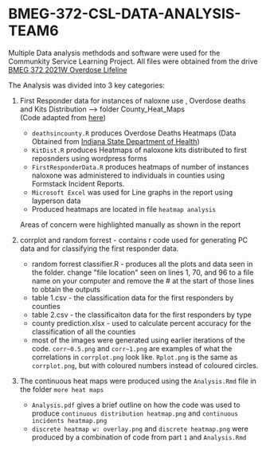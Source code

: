 # BMEG-372-CSL-DATA-ANALYSIS-TEAM6
Multiple Data analysis methdods and software were used for the Communkity Service Learning Project. 
All files were obtained from the drive [BMEG 372 2021W Overdose Lifeline](https://ubcca-my.sharepoint.com/personal/gabrielle_lam_ubc_ca/_layouts/15/onedrive.aspx?originalPath=aHR0cHM6Ly91YmNjYS1teS5zaGFyZXBvaW50LmNvbS86ZjovZy9wZXJzb25hbC9nYWJyaWVsbGVfbGFtX3ViY19jYS9FbkNTLXRmWXF5NUdpVlQwclVCT0VDZ0IxNDNiek8tY3FnVUx1NVppUkRYbFRnP3J0aW1lPWg5aU5IWFNEMlVn&id=%2Fpersonal%2Fgabrielle%5Flam%5Fubc%5Fca%2FDocuments%2FBMEG%20372%202021W%20Overdose%20Lifeline)

The Analysis was divided into 3 key categories: 

1. First Responder data for instances of naloxne use , Overdose deaths and Kits Distribution --> folder County_Heat_Maps  
   (Code adapted from [here](http://rstudio-pubs-static.s3.amazonaws.com/140202_529bec3c57004e3da55f3df889b59c62.html))
   *  `deathsincounty.R` produces Overdose Deaths Heatmaps (Data Obtained from [Indiana State Department of Health](https://www.in.gov/health/overdose-prevention/data/indiana/))
   * `KitDist.R` produces Heatmaps of naloxone kits distributed to first reposnders using wordpress forms
   * `FirstResponderData.R` produces heatmaps of number of instances naloxone was administered to individuals in counties using Formstack Incident Reports. 
   * `Microsoft Excel` was used for Line graphs in the report using layperson data
   * Produced heatmaps are located in file `heatmap analysis`
 
    Areas of concern were highlighted manually as shown in the report

2. corrplot and random forrest - contains r code used for generating PC data and for classifying the first responder data.
   * random forrest classifier.R - produces all the plots and data seen in the folder. change "file location" seen on lines 1, 70, and 96 to a file name on your computer and remove the # at the start of those lines to obtain the outputs
   * table 1.csv - the classification data for the first responders by counties
   * table 2.csv - the classificaiton data for the first responders by type
   * county prediction.xlsx - used to calculate percent accuracy for the classification of all the counties
   * most of the images were generated using earlier iterations of the code. `corr~0.5.png` and `corr~1.png` are examples of what the correlations in `corrplot.png` look like. `Rplot.png` is the same as `corrplot.png`, but with coloured numbers instead of coloured circles.

3. The continuous heat maps were produced using the `Analysis.Rmd` file in the folder `more heat maps` 
   * `Analysis.pdf` gives a brief outline on how the code was used to produce `continuous distribution heatmap.png` and `continuous incidents heatmap.png`
   * `discrete heatmap w: overlay.png` and `discrete heatmap.png` were produced by a combination of code from part `1` and `Analysis.Rmd`
   
